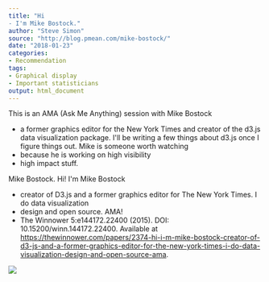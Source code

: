 ```yaml
---
title: "Hi
- I'm Mike Bostock."
author: "Steve Simon"
source: "http://blog.pmean.com/mike-bostock/"
date: "2018-01-23"
categories:
- Recommendation
tags:
- Graphical display
- Important statisticians
output: html_document
---
```


This is an AMA (Ask Me Anything) session with Mike Bostock
- a former
graphics editor for the New York Times and creator of the d3.js data
visualization package. I'll be writing a few things about d3.js once I
figure things out. Mike is someone worth watching
- because he is working
on high visibility
- high impact stuff.

<!---More--->

Mike Bostock. Hi! I'm Mike Bostock
- creator of D3.js and a former
graphics editor for The New York Times. I do data visualization
- design
and open source. AMA!
- The Winnower 5:e144172.22400 (2015). DOI:
10.15200/winn.144172.22400. Available at
<https://thewinnower.com/papers/2374-hi-i-m-mike-bostock-creator-of-d3-js-and-a-former-graphics-editor-for-the-new-york-times-i-do-data-visualization-design-and-open-source-ama>.

![](http://www.pmean.com/images/images/18/mike-bostock01.png)




